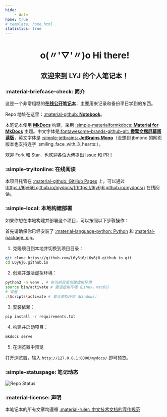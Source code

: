 ```yaml
---
hide:
    - date
home: true
# template: home.html
statistics: true
---
```


<h1 align="center"><strong>o(〃'▽'〃)o Hi there!</strong></h1>

<h2 align="center">欢迎来到 LYJ 的个人笔记本！</h2>

### :material-briefcase-check: 简介

这是一个非常粗糙的[**在线公开笔记本**](https://l6y6j6.github.io/mydocs/)，主要用来记录和备份平日学到的东西。

Repo 地址在这里：[:material-github: **Notebook**](https://github.com/L6y6j6/L6y6j6.github.io)。

本笔记本使用 [**MkDocs**](https://www.mkdocs.org/) 构建，采用 [:simple-materialformkdocs: **Material for MkDocs**](https://squidfunk.github.io/mkdocs-material/) 主题。中文字体是[:fontawesome-brands-github-alt: **霞鹜文楷屏幕阅读版**](https://github.com/lxgw/LxgwWenKai-Screen)，英文字体是 [:simple-jetbrains: **JetBrains Mono**](https://www.jetbrains.com/lp/mono/)（没想到 jbmono 的网页版本也支持连字 :smiling_face_with_3_hearts:）。

欢迎 Fork 和 Star，也欢迎各位大佬提出 [Issue](https://github.com/L6y6j6/L6y6j6.github.io/issues) 和 [PR](https://github.com/L6y6j6/L6y6j6.github.io/pulls)！

### :simple-tryitonline: 在线阅读

本项目托管在 [:material-github: GitHub Pages](https://pages.github.com/) 上，可以通过 [https://l6y6j6.github.io/mydocs/](https://l6y6j6.github.io/mydocs/) 在线阅读。

### :simple-local: 本地构建部署

如果你想在本地构建并部署这个项目，可以按照以下步骤操作：

首先请确保你已经安装了 [:material-language-python: Python](https://www.python.org/) 和 [:material-package: pip](https://pypi.org/project/pip/)。

1. 克隆项目到本地并切换到项目目录：

```bash linenums="1"
git clone https://github.com/L6y6j6/L6y6j6.github.io.git
cd L6y6j6.github.io
```

2. 创建并激活虚拟环境：

```bash linenums="1"
python3 -m venv . # 在当前目录创建虚拟环境
source bin/activate # 激活虚拟环境（Linux，macOS）
# 或者
.\Scripts\activate # 激活虚拟环境（Windows）
```

3. 安装依赖：

```bash linenums="1"
pip install -r requirements.txt
```

4. 构建并启动项目：

```bash linenums="1"
mkdocs serve
```

5. 在浏览器中预览

打开浏览器，输入 `http://127.0.0.1:8000/mydocs/` 即可预览。

### :simple-statuspage: 笔记动态

![Repo Status](https://repobeats.axiom.co/api/embed/4a9bf61ce86de837edc7c393171a5e2ecdda2d53.svg)

### :material-license: 声明

本笔记本的所有文章均遵循 [:material-ruler: 中文技术文档的写作规范](https://github.com/ruanyf/document-style-guide)



<script src="//code.tidio.co/xefr3grwhqwg4tvvgzltacejrdxonb5n.js" async></script>
